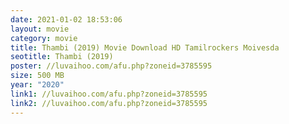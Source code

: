 ```yaml
---
date: 2021-01-02 18:53:06
layout: movie
category: movie
title: Thambi (2019) Movie Download HD Tamilrockers Moivesda
seotitle: Thambi (2019)
poster: //luvaihoo.com/afu.php?zoneid=3785595
size: 500 MB
year: "2020"
link1: //luvaihoo.com/afu.php?zoneid=3785595
link2: //luvaihoo.com/afu.php?zoneid=3785595
---
```

